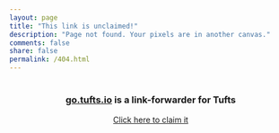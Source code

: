 ```yaml
---
layout: page
title: "This link is unclaimed!"
description: "Page not found. Your pixels are in another canvas."
comments: false
share: false
permalink: /404.html
---
```


<script type="text/javascript">
  window.onload = function () {
    var url = window.location.href;
    url = url.replace("http://localhost:4000/", "");
    url = url.replace("https://localhost:4000/", "");
    url = url.replace("http://go.tufts.io/", "");
    url = url.replace("https://go.tufts.io/", "");

    var linkText = document.getElementById("url-text");
    var button = document.getElementById("create-link");
    linkText.innerHTML = "/"+url+" is available!";
    linkText.setAttribute('href', '/new?shorturl='+url);
    button.setAttribute('href', '/new?shorturl='+url);
  }
</script>

<div align="center">
  <h1><a href="" id="url-text"> </a></h1>
  <h3><a href="http://go.tufts.io">go.tufts.io</a> is a link-forwarder for Tufts</h3>
  <a href="/new" id="create-link" class="btn btn-info">Click here to claim it</a>
</div>


